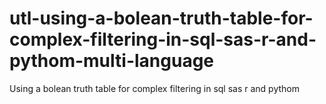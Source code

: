 # utl-using-a-bolean-truth-table-for-complex-filtering-in-sql-sas-r-and-pythom-multi-language
Using a bolean truth table for complex filtering in sql sas r and pythom 
